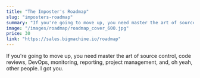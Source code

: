 ```yaml
---
title: "The Imposter's Roadmap"
slug: "imposters-roadmap"
summary: "If you're going to move up, you need master the art of source control, code reviews, DevOps, monitoring, reporting, project management, and, oh yeah, other people. I got you."
image: "/images/roadmap/roadmap_cover_600.jpg"
price: 30
link: "https://sales.bigmachine.io/roadmap"
---
```


If you're going to move up, you need master the art of source control, code reviews, DevOps, monitoring, reporting, project management, and, oh yeah, other people. I got you.

